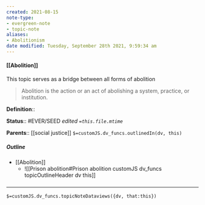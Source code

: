 ```yaml
---
created: 2021-08-15
note-type:
- evergreen-note
- topic-note
aliases:
- Abolitionism
date modified: Tuesday, September 28th 2021, 9:59:34 am
---
```


#### [[Abolition]] 

This topic serves as a bridge between all forms of abolition

> Abolition is the action or an act of abolishing a system, practice, or institution.

**Definition**::

**Status**::  #EVER/SEED
*edited `=this.file.mtime`*

**Parents**:: [[social justice]]
`$=customJS.dv_funcs.outlinedIn(dv, this)`

##### Outline
- [[Abolition]]
	- ![[Prison abolition#Prison abolition customJS dv_funcs topicOutlineHeader dv this]]

### <hr class="dataviews"/>

`$=customJS.dv_funcs.topicNoteDataviews({dv, that:this})`